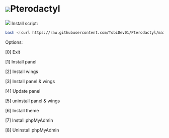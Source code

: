 # ![](https://cdn.discordapp.com/attachments/833023359817220169/1018069492770820146/Pterodactyl.png)Pterodactyl

![](https://cdn.discordapp.com/attachments/833023359817220169/1018084512112066651/Bash-.png) Install script:
```sh
bash <(curl https://raw.githubusercontent.com/TobiDev01/Pterodactyl/main/pterodactyl.sh)
```

Options:

[0] Exit

[1] Install panel

[2] Install wings

[3] Install panel & wings

[4] Update panel

[5] uninstall panel & wings

[6] Install theme

[7] Install phpMyAdmin

[8] Uninstall phpMyAdmin